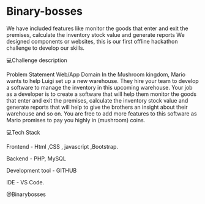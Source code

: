 # Binary-bosses

We have included features like monitor the goods that enter and exit the premises, calculate the inventory stock value and generate reports We designed components or websites, this is our first offline hackathon challenge to develop our skills.

💻Challenge description

Problem Statement Web/App Domain In the Mushroom kingdom, Mario wants to help Luigi set up a new warehouse. They hire your team to develop a software to manage the inventory in this upcoming warehouse. Your job as a developer is to create a software that will help them monitor the goods that enter and exit the premises, calculate the inventory stock value and generate reports that will help to give the brothers an insight about their warehouse and so on. You are free to add more features to this software as Mario promises to pay you highly in (mushroom) coins.

💻Tech Stack

Frontend - Html ,CSS , javascript ,Bootstrap.

Backend - PHP, MySQL

Development tool - GITHUB

IDE - VS Code.

@Binarybosses
